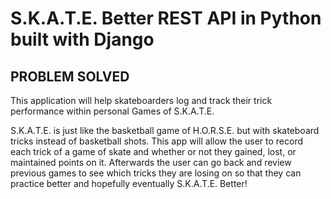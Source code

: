 # S.K.A.T.E. Better REST API in Python built with Django

## PROBLEM SOLVED
This application will help skateboarders log and track their trick performance within personal Games of S.K.A.T.E.

S.K.A.T.E. is just like the basketball game of H.O.R.S.E. but with skateboard tricks instead of basketball shots. This app will allow the user to record each trick of a game of skate and whether or not they gained, lost, or maintained points on it. Afterwards the user can go back and review previous games to see which tricks they are losing on so that they can practice better and hopefully eventually S.K.A.T.E. Better!
